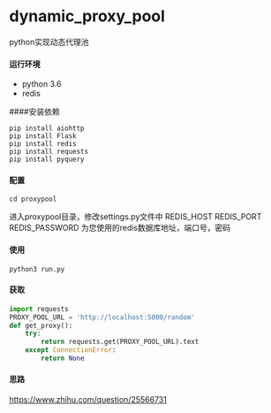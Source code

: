 # dynamic_proxy_pool
python实现动态代理池

#### 运行环境
- python 3.6
- redis

####安装依赖

```
pip install aiohttp
pip install Flask
pip install redis
pip install requests
pip install pyquery
```
#### 配置
```
cd proxypool
```
进入proxypool目录，修改settings.py文件中 REDIS_HOST REDIS_PORT REDIS_PASSWORD 为您使用的redis数据库地址，端口号，密码
#### 使用
```
python3 run.py
```
#### 获取
```python
import requests
PROXY_POOL_URL = 'http://localhost:5000/random'
def get_proxy():
    try:
        return requests.get(PROXY_POOL_URL).text
    except ConnectionError:
        return None
```
#### 思路
https://www.zhihu.com/question/25566731
